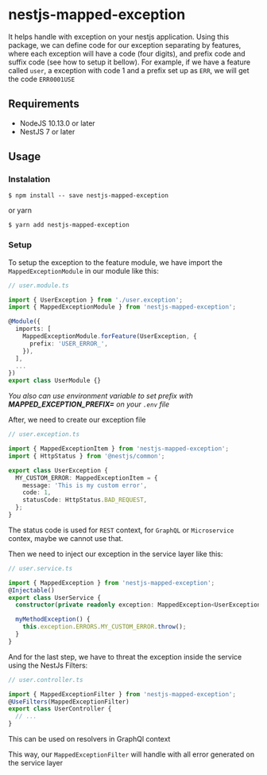 # nestjs-mapped-exception

It helps handle with exception on your nestjs application.
Using this package, we can define code for our exception separating by features, where each exception will have a code (four digits), and prefix code and suffix code (see how to setup it bellow).
For example, if we have a feature called `user`, a exception with code 1 and a prefix set up as `ERR`, we will get the code `ERR0001USE`

## Requirements

- NodeJS 10.13.0 or later
- NestJS 7 or later

## Usage

### Instalation

```
$ npm install -- save nestjs-mapped-exception
```

or yarn

```
$ yarn add nestjs-mapped-exception
```

### Setup

To setup the exception to the feature module, we have import the `MappedExceptionModule` in our module like this:

```ts
// user.module.ts

import { UserException } from './user.exception';
import { MappedExceptionModule } from 'nestjs-mapped-exception';

@Module({
  imports: [
    MappedExceptionModule.forFeature(UserException, {
      prefix: 'USER_ERROR_',
    }),
  ],
  ...
})
export class UserModule {}
```

_You also can use environment variable to set prefix with **MAPPED_EXCEPTION_PREFIX=** on your `.env` file_

After, we need to create our exception file

```ts
// user.exception.ts

import { MappedExceptionItem } from 'nestjs-mapped-exception';
import { HttpStatus } from '@nestjs/common';

export class UserException {
  MY_CUSTOM_ERROR: MappedExceptionItem = {
    message: 'This is my custom error',
    code: 1,
    statusCode: HttpStatus.BAD_REQUEST,
  };
}
```

The status code is used for `REST` context, for `GraphQL` or `Microservice` contex, maybe we cannot use that.

Then we need to inject our exception in the service layer like this:

```ts
// user.service.ts

import { MappedException } from 'nestjs-mapped-exception';
@Injectable()
export class UserService {
  constructor(private readonly exception: MappedException<UserException>) {}

  myMethodException() {
    this.exception.ERRORS.MY_CUSTOM_ERROR.throw();
  }
}
```

And for the last step, we have to threat the exception inside the service using the NestJs Filters:

```ts
// user.controller.ts

import { MappedExceptionFilter } from 'nestjs-mapped-exception';
@UseFilters(MappedExceptionFilter)
export class UserController {
  // ...
}
```

This can be used on resolvers in GraphQl context

This way, our `MappedExceptionFilter` will handle with all error generated on the service layer
